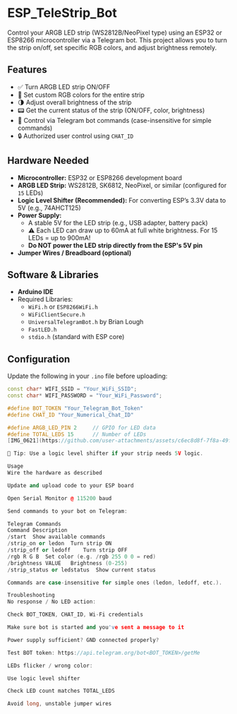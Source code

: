 # ESP_TeleStrip_Bot

Control your ARGB LED strip (WS2812B/NeoPixel type) using an ESP32 or ESP8266 microcontroller via a Telegram bot. This project allows you to turn the strip on/off, set specific RGB colors, and adjust brightness remotely.

## Features

- ✅ Turn ARGB LED strip ON/OFF  
- 🎨 Set custom RGB colors for the entire strip  
- 🌗 Adjust overall brightness of the strip  
- 📟 Get the current status of the strip (ON/OFF, color, brightness)  
- 💬 Control via Telegram bot commands (case-insensitive for simple commands)  
- 🔒 Authorized user control using `CHAT_ID`  

## Hardware Needed

- **Microcontroller:** ESP32 or ESP8266 development board  
- **ARGB LED Strip:** WS2812B, SK6812, NeoPixel, or similar (configured for `15` LEDs)  
- **Logic Level Shifter (Recommended):** For converting ESP’s 3.3V data to 5V (e.g., 74AHCT125)  
- **Power Supply:**
  - A stable 5V for the LED strip (e.g., USB adapter, battery pack)
  - ⚠️ Each LED can draw up to 60mA at full white brightness. For 15 LEDs = up to 900mA!
  - **Do NOT power the LED strip directly from the ESP's 5V pin**
- **Jumper Wires / Breadboard (optional)**

## Software & Libraries

- **Arduino IDE**
- Required Libraries:
  - `WiFi.h` or `ESP8266WiFi.h`  
  - `WiFiClientSecure.h`  
  - `UniversalTelegramBot.h` by Brian Lough  
  - `FastLED.h`  
  - `stdio.h` (standard with ESP core)

## Configuration

Update the following in your `.ino` file before uploading:

```cpp
const char* WIFI_SSID = "Your_WiFi_SSID";
const char* WIFI_PASSWORD = "Your_WiFi_Password";

#define BOT_TOKEN "Your_Telegram_Bot_Token"
#define CHAT_ID "Your_Numerical_Chat_ID"

#define ARGB_LED_PIN 2     // GPIO for LED data
#define TOTAL_LEDS 15      // Number of LEDs
[IMG_0621](https://github.com/user-attachments/assets/c6ec8d8f-7f8a-49fc-ba62-1db25cd2e85c)

📌 Tip: Use a logic level shifter if your strip needs 5V logic.

Usage
Wire the hardware as described

Update and upload code to your ESP board

Open Serial Monitor @ 115200 baud

Send commands to your bot on Telegram:

Telegram Commands
Command	Description
/start	Show available commands
/strip_on or ledon	Turn strip ON
/strip_off or ledoff	Turn strip OFF
/rgb R G B	Set color (e.g. /rgb 255 0 0 = red)
/brightness VALUE	Brightness (0-255)
/strip_status or ledstatus	Show current status

Commands are case-insensitive for simple ones (ledon, ledoff, etc.).

Troubleshooting
No response / No LED action:

Check BOT_TOKEN, CHAT_ID, Wi-Fi credentials

Make sure bot is started and you've sent a message to it

Power supply sufficient? GND connected properly?

Test BOT token: https://api.telegram.org/bot<BOT_TOKEN>/getMe

LEDs flicker / wrong color:

Use logic level shifter

Check LED count matches TOTAL_LEDS

Avoid long, unstable jumper wires
